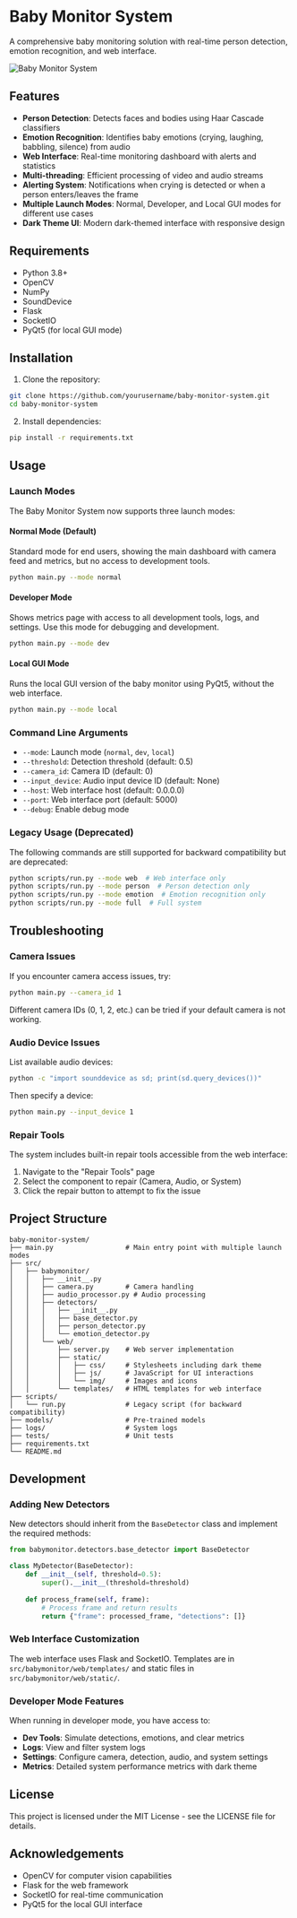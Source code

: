 # Baby Monitor System

A comprehensive baby monitoring solution with real-time person detection, emotion recognition, and web interface.

![Baby Monitor System](docs/images/screenshot.png)

## Features

- **Person Detection**: Detects faces and bodies using Haar Cascade classifiers
- **Emotion Recognition**: Identifies baby emotions (crying, laughing, babbling, silence) from audio
- **Web Interface**: Real-time monitoring dashboard with alerts and statistics
- **Multi-threading**: Efficient processing of video and audio streams
- **Alerting System**: Notifications when crying is detected or when a person enters/leaves the frame
- **Multiple Launch Modes**: Normal, Developer, and Local GUI modes for different use cases
- **Dark Theme UI**: Modern dark-themed interface with responsive design

## Requirements

- Python 3.8+
- OpenCV
- NumPy
- SoundDevice
- Flask
- SocketIO
- PyQt5 (for local GUI mode)

## Installation

1. Clone the repository:

```bash
git clone https://github.com/yourusername/baby-monitor-system.git
cd baby-monitor-system
```

2. Install dependencies:

```bash
pip install -r requirements.txt
```

## Usage

### Launch Modes

The Baby Monitor System now supports three launch modes:

#### Normal Mode (Default)

Standard mode for end users, showing the main dashboard with camera feed and metrics, but no access to development tools.

```bash
python main.py --mode normal
```

#### Developer Mode

Shows metrics page with access to all development tools, logs, and settings. Use this mode for debugging and development.

```bash
python main.py --mode dev
```

#### Local GUI Mode

Runs the local GUI version of the baby monitor using PyQt5, without the web interface.

```bash
python main.py --mode local
```

### Command Line Arguments

- `--mode`: Launch mode (`normal`, `dev`, `local`)
- `--threshold`: Detection threshold (default: 0.5)
- `--camera_id`: Camera ID (default: 0)
- `--input_device`: Audio input device ID (default: None)
- `--host`: Web interface host (default: 0.0.0.0)
- `--port`: Web interface port (default: 5000)
- `--debug`: Enable debug mode

### Legacy Usage (Deprecated)

The following commands are still supported for backward compatibility but are deprecated:

```bash
python scripts/run.py --mode web  # Web interface only
python scripts/run.py --mode person  # Person detection only
python scripts/run.py --mode emotion  # Emotion recognition only
python scripts/run.py --mode full  # Full system
```

## Troubleshooting

### Camera Issues

If you encounter camera access issues, try:

```bash
python main.py --camera_id 1
```

Different camera IDs (0, 1, 2, etc.) can be tried if your default camera is not working.

### Audio Device Issues

List available audio devices:

```bash
python -c "import sounddevice as sd; print(sd.query_devices())"
```

Then specify a device:

```bash
python main.py --input_device 1
```

### Repair Tools

The system includes built-in repair tools accessible from the web interface:

1. Navigate to the "Repair Tools" page
2. Select the component to repair (Camera, Audio, or System)
3. Click the repair button to attempt to fix the issue

## Project Structure

```
baby-monitor-system/
├── main.py                  # Main entry point with multiple launch modes
├── src/
│   ├── babymonitor/
│   │   ├── __init__.py
│   │   ├── camera.py        # Camera handling
│   │   ├── audio_processor.py # Audio processing
│   │   ├── detectors/
│   │   │   ├── __init__.py
│   │   │   ├── base_detector.py
│   │   │   ├── person_detector.py
│   │   │   └── emotion_detector.py
│   │   └── web/
│   │       ├── server.py    # Web server implementation
│   │       ├── static/
│   │       │   ├── css/     # Stylesheets including dark theme
│   │       │   ├── js/      # JavaScript for UI interactions
│   │       │   └── img/     # Images and icons
│   │       └── templates/   # HTML templates for web interface
├── scripts/
│   └── run.py               # Legacy script (for backward compatibility)
├── models/                  # Pre-trained models
├── logs/                    # System logs
├── tests/                   # Unit tests
├── requirements.txt
└── README.md
```

## Development

### Adding New Detectors

New detectors should inherit from the `BaseDetector` class and implement the required methods:

```python
from babymonitor.detectors.base_detector import BaseDetector

class MyDetector(BaseDetector):
    def __init__(self, threshold=0.5):
        super().__init__(threshold=threshold)
        
    def process_frame(self, frame):
        # Process frame and return results
        return {"frame": processed_frame, "detections": []}
```

### Web Interface Customization

The web interface uses Flask and SocketIO. Templates are in `src/babymonitor/web/templates/` and static files in `src/babymonitor/web/static/`.

### Developer Mode Features

When running in developer mode, you have access to:

- **Dev Tools**: Simulate detections, emotions, and clear metrics
- **Logs**: View and filter system logs
- **Settings**: Configure camera, detection, audio, and system settings
- **Metrics**: Detailed system performance metrics with dark theme

## License

This project is licensed under the MIT License - see the LICENSE file for details.

## Acknowledgements

- OpenCV for computer vision capabilities
- Flask for the web framework
- SocketIO for real-time communication
- PyQt5 for the local GUI interface
